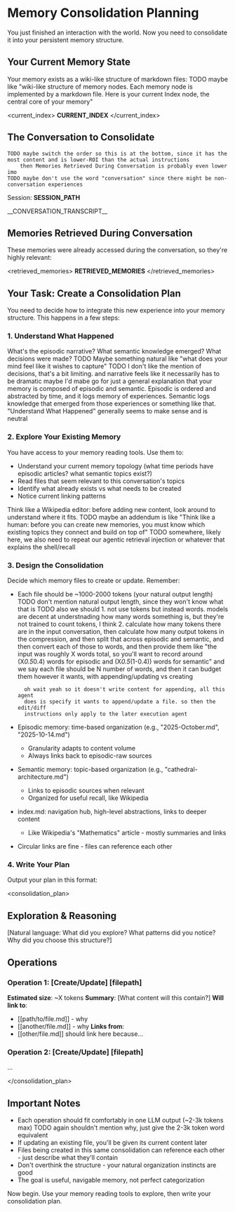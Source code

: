 # Memory Consolidation Planning

You just finished an interaction with the world. Now you need to consolidate it into your persistent memory structure.

## Your Current Memory State

Your memory exists as a wiki-like structure of markdown files:
	TODO maybe like "wiki-like structure of memory nodes. Each memory node is implemented by a markdown file. Here is your current Index node, the central core of your memory"

<current_index>
__CURRENT_INDEX__
</current_index>

## The Conversation to Consolidate
	TODO maybe switch the order so this is at the bottom, since it has the most content and is lower-ROI than the actual instructions
		then Memories Retrieved During Conversation is probably even lower imo
	TODO maybe don't use the word "conversation" since there might be non-conversation experiences

Session: __SESSION_PATH__

<conversation>
__CONVERSATION_TRANSCRIPT__
</conversation>

## Memories Retrieved During Conversation

These memories were already accessed during the conversation, so they're highly relevant:

<retrieved_memories>
__RETRIEVED_MEMORIES__
</retrieved_memories>

## Your Task: Create a Consolidation Plan

You need to decide how to integrate this new experience into your memory structure. This happens in a few steps:

### 1. Understand What Happened

What's the episodic narrative? What semantic knowledge emerged? What decisions were made?
	TODO Maybe something natural like "what does your mind feel like it wishes to capture"
	TODO I don't like the mention of decisions, that's a bit limiting. and narrative feels like it necessarily has to be dramatic maybe
		I'd mabe go for just a general explanation that your memory is composed
		of episodic and semantic. Episodic is ordered and abstracted by time,
		and it logs memory of experiences. Semantic logs knowledge that emerged
		from those experiences
		or something like that. "Understand What Happened" generally seems to
		make sense and is neutral

### 2. Explore Your Existing Memory

You have access to your memory reading tools. Use them to:
- Understand your current memory topology (what time periods have episodic articles? what semantic topics exist?)
- Read files that seem relevant to this conversation's topics
- Identify what already exists vs what needs to be created
- Notice current linking patterns

Think like a Wikipedia editor: before adding new content, look around to understand where it fits.
	TODO maybe an addendum is like "Think like a human: before you can create new memories, you must know which existing topics they connect and build on top of"
	TODO somewhere, likely here, we also need to repeat our agentic retrieval injection or whatever that explains the shell/recall

### 3. Design the Consolidation

Decide which memory files to create or update. Remember:
- Each file should be ~1000-2000 tokens (your natural output length)
	TODO don't mention natural output length, since they won't know what that is
	TODO also we should
		1. not use tokens but instead words. models are decent at understnading
		how many words something is, but they're not trained to count tokens, I
		think
		2. calculate how many tokens there are in the input conversation, then
		calculate how many output tokens in the compression, and then split that
		across episodic and semantic, and then convert each of those to words,
		and then provide them
		like "the input was roughly X words total, so you'll want to record
		around (X*0.5*0.4) words for episodic and (X*0.5*(1-0.4)) words for
		semantic"
		and we say each file should be N number of words, and then it can budget
		them however it wants, with appending/updating vs creating

		oh wait yeah so it doesn't write content for appending, all this agent
		does is specify it wants to append/update a file. so then the edit/diff
		instructions only apply to the later execution agent
- Episodic memory: time-based organization (e.g., "2025-October.md", "2025-10-14.md")
  - Granularity adapts to content volume
  - Always links back to episodic-raw sources
- Semantic memory: topic-based organization (e.g., "cathedral-architecture.md")
  - Links to episodic sources when relevant
  - Organized for useful recall, like Wikipedia
- index.md: navigation hub, high-level abstractions, links to deeper content
  - Like Wikipedia's "Mathematics" article - mostly summaries and links
- Circular links are fine - files can reference each other

### 4. Write Your Plan

Output your plan in this format:

<consolidation_plan>

## Exploration & Reasoning
[Natural language: What did you explore? What patterns did you notice? Why did you choose this structure?]

## Operations

### Operation 1: [Create/Update] [filepath]
**Estimated size**: ~X tokens
**Summary**: [What content will this contain?]
**Will link to**:
- [[path/to/file.md]] - why
- [[another/file.md]] - why
**Links from**:
- [[other/file.md]] should link here because...

### Operation 2: [Create/Update] [filepath]
...

</consolidation_plan>

## Important Notes

- Each operation should fit comfortably in one LLM output (~2-3k tokens max)
	TODO again shouldn't mention why, just give the 2-3k token word equivalent
- If updating an existing file, you'll be given its current content later
- Files being created in this same consolidation can reference each other - just describe what they'll contain
- Don't overthink the structure - your natural organization instincts are good
- The goal is useful, navigable memory, not perfect categorization

Now begin. Use your memory reading tools to explore, then write your consolidation plan.
